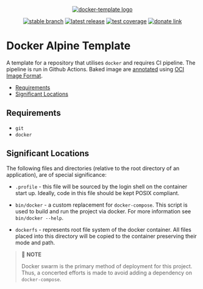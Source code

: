 <div align="center">

  [![docker-template logo](https://avatars.githubusercontent.com/u/2833247?s=160)](#)<br>

  [![stable branch](https://img.shields.io/badge/dynamic/json.svg?logo=github&color=lightgrey&label=stable&query=%24.default_branch&url=https%3A%2F%2Fapi.github.com%2Frepos%2FUrsaDK%2Fdocker-template)](https://github.com/UrsaDK/docker-template)
  [![latest release](https://img.shields.io/badge/dynamic/json.svg?logo=docker&color=blue&label=release&query=%24.name&url=https%3A%2F%2Fapi.github.com%2Frepos%2FUrsaDK%2Fdocker-template%2Freleases%2Flatest)](https://hub.docker.com/r/ursadk/docker-template)
  [![test coverage](https://codecov.io/gh/UrsaDK/docker-template/graph/badge.svg)](https://codecov.io/gh/UrsaDK/docker-template)
  [![donate link](https://img.shields.io/badge/donate-coinbase-gold.svg?colorB=ff8e00&logo=bitcoin)](https://commerce.coinbase.com/checkout/0de16e60-3c37-4f5a-ab85-7a2708b40d68)

</div>

# Docker Alpine Template

A template for a repository that utilises `docker` and requires CI pipeline. The pipeline is run in Github Actions. Baked image are [annotated](https://github.com/opencontainers/image-spec/blob/master/annotations.md) using [OCI Image Format](https://www.opencontainers.org).

- [Requirements](#requirements)
- [Significant Locations](#significant-locations)

## Requirements

  - `git`
  - `docker`

## Significant Locations

The following files and directories (relative to the root directory of an application), are of special significance:

  - `.profile` - this file will be sourced by the login shell on the container start up. Ideally, code in this file should be kept POSIX compliant.

  - `bin/docker` - a custom replacement for `docker-compose`. This script is used to build and run the project via docker. For more information see `bin/docker --help`.

  - `dockerfs` - represents root file system of the docker container. All files placed into this directory will be copied to the container preserving their mode and path.

> ️📖 **NOTE**
>
> Docker swarm is the primary method of deployment for this project. Thus, a concerted efforts is made to avoid adding a dependency on `docker-compose`.
